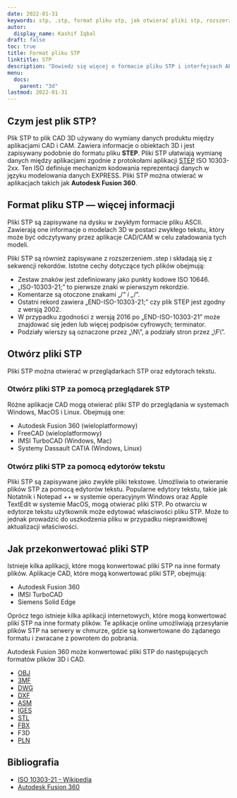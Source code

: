 ```yaml
---
date: 2022-01-31
keywords: stp, .stp, format pliku stp, jak otwierać pliki stp, rozszerzenie .stp, rozszerzenie stp
autor:
  display_name: Kashif Iqbal
draft: false
toc: true
title: Format pliku STP
linktitle: STP
description: "Dowiedz się więcej o formacie pliku STP i interfejsach API, które mogą tworzyć i otwierać pliki STP."
menu:
  docs:
    parent: "3d"
lastmod: 2022-01-31
---
```


## Czym jest plik STP?

Plik STP to plik CAD 3D używany do wymiany danych produktu między aplikacjami CAD i CAM. Zawiera informacje o obiektach 3D i jest zapisywany podobnie do formatu pliku **STEP**. Pliki STP ułatwiają wymianę danych między aplikacjami zgodnie z protokołami aplikacji [STEP](/pl/3d/step/) ISO 10303-2xx. Ten ISO definiuje mechanizm kodowania reprezentacji danych w języku modelowania danych EXPRESS. Pliki STP można otwierać w aplikacjach takich jak **Autodesk Fusion 360**.

## Format pliku STP — więcej informacji

Pliki STP są zapisywane na dysku w zwykłym formacie pliku ASCII. Zawierają one informacje o modelach 3D w postaci zwykłego tekstu, który może być odczytywany przez aplikacje CAD/CAM w celu załadowania tych modeli.

Pliki STP są również zapisywane z rozszerzeniem .step i składają się z sekwencji rekordów. Istotne cechy dotyczące tych plików obejmują:

* Zestaw znaków jest zdefiniowany jako punkty kodowe ISO 10646.
* „ISO-10303-21;” to pierwsze znaki w pierwszym rekordzie.
* Komentarze są otoczone znakami „/*” i „*/”.
* Ostatni rekord zawiera „END-ISO-10303-21;” czy plik STEP jest zgodny z wersją 2002.
* W przypadku zgodności z wersją 2016 po „END-ISO-10303-21” może znajdować się jeden lub więcej podpisów cyfrowych; terminator.
* Podziały wierszy są oznaczone przez „\N\”, a podziały stron przez „\F\”.

## Otwórz pliki STP

Pliki STP można otwierać w przeglądarkach STP oraz edytorach tekstu.

### Otwórz pliki STP za pomocą przeglądarek STP

Różne aplikacje CAD mogą otwierać pliki STP do przeglądania w systemach Windows, MacOS i Linux. Obejmują one:

* Autodesk Fusion 360 (wieloplatformowy)
* FreeCAD (wieloplatformowy)
* IMSI TurboCAD (Windows, Mac)
* Systemy Dassault CATIA (Windows, Linux)

### Otwórz pliki STP za pomocą edytorów tekstu

Pliki STP są zapisywane jako zwykłe pliki tekstowe. Umożliwia to otwieranie plików STP za pomocą edytorów tekstu. Popularne edytory tekstu, takie jak Notatnik i Notepad ++ w systemie operacyjnym Windows oraz Apple TextEdit w systemie MacOS, mogą otwierać pliki STP. Po otwarciu w edytorze tekstu użytkownik może edytować właściwości pliku STP. Może to jednak prowadzić do uszkodzenia pliku w przypadku nieprawidłowej aktualizacji właściwości.

## Jak przekonwertować pliki STP

Istnieje kilka aplikacji, które mogą konwertować pliki STP na inne formaty plików. Aplikacje CAD, które mogą konwertować pliki STP, obejmują:

* Autodesk Fusion 360
* IMSI TurboCAD
* Siemens Solid Edge

Oprócz tego istnieje kilka aplikacji internetowych, które mogą konwertować pliki STP na inne formaty plików. Te aplikacje online umożliwiają przesyłanie plików STP na serwery w chmurze, gdzie są konwertowane do żądanego formatu i zwracane z powrotem do pobrania.

Autodesk Fusion 360 może konwertować pliki STP do następujących formatów plików 3D i CAD.

* [OBJ](/pl/3d/obiekt/)
* [3MF](/pl/3d/3mf/)
* [DWG](/pl/cad/dwg/)
* [DXF](/pl/cad/dxf/)
* [ASM](/pl/cad/asm/)
* [IGES](/pl/cad/iges/)
* [STL](/pl/cad/stl/)
* [FBX](/pl/3d/fbx/)
* F3D
* [PLN](/pl/3d/PLN/)

## Bibliografia

* [ISO 10303-21 - Wikipedia](https://en.wikipedia.org/wiki/ISO_10303-21)
* [Autodesk Fusion 360](https://www.autodesk.com/products/fusion-360/overview)

